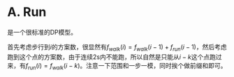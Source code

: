 # A. Run

是一个很标准的DP模型。

首先考虑步行到$i$的方案数，很显然有$f_{walk}(i)=f_{walk}(i-1)+f_{run}(i-1)$，然后考虑跑到这个点的方案数，由于连续2s内不能跑，所以自然是只能从$i-k$这个点跑过来，有$f_{run}(i)=f_{walk}(i-k)$。注意一下范围和一步一模，同时挨个做前缀和即可。